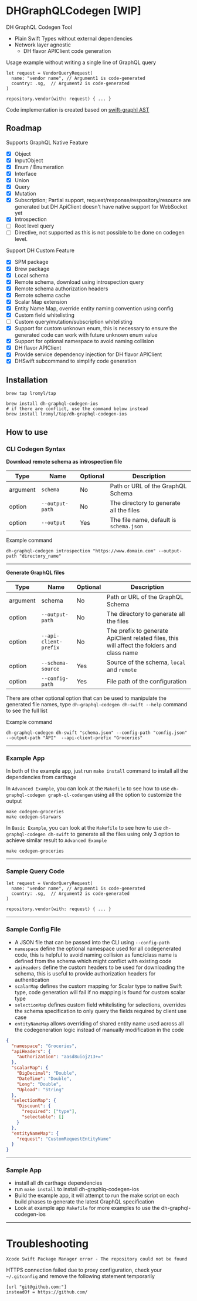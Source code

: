 # DHGraphQLCodegen [WIP]

DH GraphQL Codegen Tool
- Plain Swift Types without external dependencies
- Network layer agnostic
  - DH flavor APIClient code generation

Usage example without writing a single line of GraphQL query
```
let request = VendorQueryRequest(
  name: "vendor name", // Argument1 is code-generated
  country: .sg,  // Argument2 is code-generated
)

repository.vendor(with: request) { ... }
```

Code implementation is created based on [swift-graphl AST](https://github.com/maticzav/swift-graphql)

## Roadmap

Supports GraphQL Native Feature
- [x] Object
- [x] InputObject
- [x] Enum / Enumeration
- [x] Interface
- [x] Union
- [x] Query
- [x] Mutation
- [x] Subscription; Partial support, request/response/respository/resource are generated but DH ApiClient doesn't have native support for WebSocket yet
- [x] Introspection
- [ ] Root level query
- [ ] Directive, not supported as this is not possible to be done on codegen level.

Support DH Custom Feature
- [x] SPM package
- [x] Brew package
- [x] Local schema
- [x] Remote schema, download using introspection query
- [x] Remote schema authorization headers
- [x] Remote schema cache
- [x] Scalar Map extension
- [x] Entity Name Map, override entity naming convention using config
- [x] Custom field whitelisting
- [ ] Custom query/mutation/subscription whitelisting
- [x] Support for custom unknown enum, this is necessary to ensure the generated code can work with future unknown enum value
- [x] Support for optional namespace to avoid naming collision
- [x] DH flavor APIClient
- [x] Provide service dependency injection for DH flavor APIClient
- [x] DHSwift subcommand to simplify code generation

## Installation
```
brew tap lromyl/tap

brew install dh-graphql-codegen-ios
# if there are conflict, use the command below instead 
brew install lromyl/tap/dh-graphql-codegen-ios 
```

## How to use

### CLI Codegen Syntax

**Download remote schema as introspection file**

| Type | Name | Optional | Description | 
| - | - | - | - |
| argument | `schema` | No | Path or URL of the GraphQL Schema |
| option | `--output-path` | No | The directory to generate all the files |
| option | `--output` | Yes | The file name, default is `schema.json` |

Example command
```
dh-graphql-codegen introspection "https://www.domain.com" --output-path "directory_name"
```

---

**Generate GraphQL files**

| Type | Name | Optional | Description | 
| - | - | - | - |
| argument | schema | No | Path or URL of the GraphQL Schema |
| option | `--output-path` | No | The directory to generate all the files |
| option | `--api-client-prefix` | No | The prefix to generate ApiClient related files, this will affect the folders and class name |
| option | `--schema-source`| Yes | Source of the schema, `local` and `remote` |
| option | `--config-path` | Yes | File path of the configuration |

There are other optional option that can be used to manipulate the generated file names, type `dh-graphql-codegen dh-swift --help` command to see the full list

Example command
```
dh-graphql-codegen dh-swift "schema.json" --config-path "config.json" --output-path "API"  --api-client-prefix "Groceries"
```
---

### Example App
In both of the example app, just run `make install` command to install all the dependencies from carthage

In `Advanced Example`, you can look at the `Makefile` to see how to use `dh-graphql-codegen graph-ql-codengen` using all the option to customize the output
```
make codegen-groceries
make codegen-starwars
```

In `Basic Example`, you can look at the `Makefile` to see how to use `dh-graphql-codegen dh-swift` to generate all the files using only 3 option to achieve similar result to `Advanced Example`
```
make codegen-groceries
```

---

### Sample Query Code
```
let request = VendorQueryRequest(
  name: "vendor name", // Argument1 is code-generated
  country: .sg,  // Argument2 is code-generated
)

repository.vendor(with: request) { ... }
```

---

### Sample Config File
- A JSON file that can be passed into the CLI using `--config-path` 
- `namespace` define the optional namespace used for all codegenerated code, this is helpful to avoid naming collision as func/class name is defined from the schema which might conflict with existing code
- `apiHeaders` define the custom headers to be used for downloading the schema, this is useful to provide authorization headers for authentication
- `scalarMap` defines the custom mapping for Scalar type to native Swift type, code generation will fail if no mapping is found for custom scalar type
- `selectionMap` defines custom field whitelisting for selections, overrides the schema specification to only query the fields required by client use case
- `entityNameMap` allows overriding of shared entity name used across all the codegeneration logic instead of manually modification in the code

```JSON
{
  "namespace": "Groceries",
  "apiHeaders": {
    "authorization": "aasd8uioj213+="
  },
  "scalarMap": {
    "BigDecimal": "Double",
    "DateTime": "Double",
    "Long": "Double",
    "Upload": "String"
  },
  "selectionMap": {
    "Discount": {
      "required": ["type"],
      "selectable": []
    }
  },
  "entityNameMap": {
    "request": "CustomRequestEntityName"
  }
}
```

---

### Sample App
- install all dh carthage dependencies
- run `make install` to install dh-graphlq-codegen-ios
- Build the example app, it will attempt to run the make script on each build phases to generate the latest GraphQL specification
- Look at example app `Makefile` for more examples to use the dh-graphql-codegen-ios

---

# Troubleshooting

```
Xcode Swift Package Manager error - The repository could not be found
```

HTTPS connection failed due to proxy configuration, check your `~/.gitconfig` and remove the following statement temporarily

```
[url "git@github.com:"]
insteadOf = https://github.com/
```
